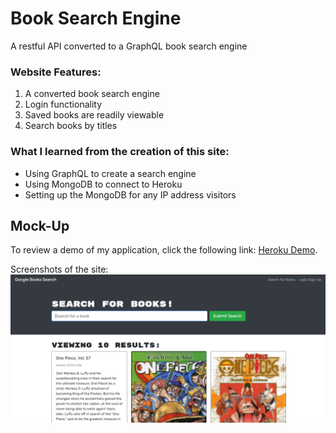 # Book Search Engine
A restful API converted to a GraphQL book search engine


### Website Features:
1) A converted book search engine
2) Login functionality
3) Saved books are readily viewable
4) Search books by titles

### What I learned from the creation of this site:
* Using GraphQL to create a search engine
* Using MongoDB to connect to Heroku
* Setting up the MongoDB for any IP address visitors

## Mock-Up
To review a demo of my application, click the following link: [Heroku Demo](https://git.heroku.com/graphql-book-search.git).

Screenshots of the site:
![This is an image of my main page](./ss.png)
